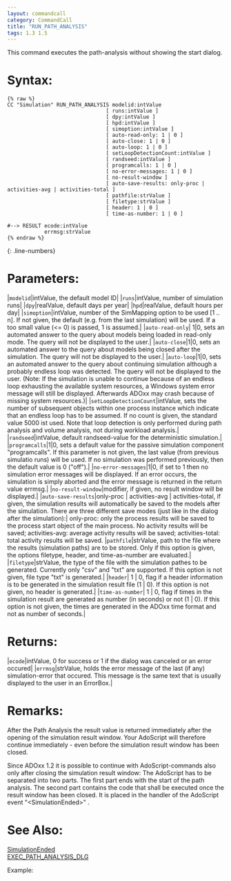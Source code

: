 ```yaml
---
layout: commandcall
category: CommandCall
title: "RUN_PATH_ANALYSIS"
tags: 1.3 1.5
---
```


This command executes the path-analysis without showing the start dialog.

# Syntax:  

```adoscript
{% raw %}
CC "Simulation" RUN_PATH_ANALYSIS modelid:intValue
								[ runs:intValue ]
								[ dpy:intValue ]
								[ hpd:intValue ]
								[ simoption:intValue ]
								[ auto-read-only: 1 | 0 ]
								[ auto-close: 1 | 0 ]
								[ auto-loop: 1 | 0 ]
								[ setLoopDetectionCount:intValue ]
								[ randseed:intValue ]
								[ programcalls: 1 | 0 ]
								[ no-error-messages: 1 | 0 ]
								[ no-result-window ]
								[ auto-save-results: only-proc | activities-avg | activities-total ]
								[ pathfile:strValue ]
								[ filetype:strValue ]
								[ header: 1 | 0 ]
								[ time-as-number: 1 | 0 ]

#--> RESULT ecode:intValue 
			errmsg:strValue
{% endraw %}
```
{: .line-numbers}

# Parameters:  

|`modelid`|intValue, the default model ID|
|`runs`|intValue, number of simulation runs|
|`dpy`|realValue, default days per year|
|`hpd`|realValue, default hours per day|
|`simoption`|intValue, number of the SimMapping option to be used [1 .. n]. If not given, the default (e.g. from the last simulation) will be used. If a too small value (&lt;= 0) is passed, 1 is assumed.|
|`auto-read-only`| 1|0, sets an automated answer to the query about models being loaded in read-only mode. The query will not be displayed to the user.|
|`auto-close`|1|0, sets an automated answer to the query about models being closed after the simulation. The query will not be displayed to the user.|
|`auto-loop`|1|0, sets an automated answer to the query about continuing simulation although a probably endless loop was detected. The query will not be displayed to the user. (Note: If the simulation is unable to continue because of an endless loop exhausting the available system resources, a Windows system error message will still be displayed. Afterwards ADOxx may crash because of missing system resources.)|
|`setLoopDetectionCount`|intValue, sets the number of subsequent objects within one process instance which indicate that an endless loop has to be assumed. If no count is given, the standard value 5000 ist used. Note that loop detection is only performed during path analysis and volume analysis, not during workload analysis.|
|`randseed`|intValue, default randseed-value for the deterministic simulation.|
|`programcalls`|1|0, sets a default value for the passive simulation component "programcalls". If this parameter is not given, the last value (from previous simulatio runs) will be used. If no simulation was performed previously, then the default value is 0 ("off").|
|`no-error-messages`|1|0, if set to 1 then no simulation error messages will be displayed. If an error occurs, the simulation is simply aborted and the error message is returned in the return value errmsg.|
|`no-result-window`|modifier, if given, no result window will be displayed.|
|`auto-save-results`|only-proc | activities-avg | activities-total, if given, the simulation results will automatically be saved to the models after the simulation. There are three different save modes (just like in the dialog after the simulation):|
only-proc: only the process results will be saved to the process start object of the main process. No activity results will be saved;
activities-avg: average activity results will be saved;
activities-total: total activity results will be saved.
|`pathfile`|strValue, path to the file where the results (simulation paths) are to be stored. Only if this option is given, the options filetype, header, and time-as-number are evaluated.|
|`filetype`|strValue, the type of the file with the simulation pathes to be generated. Currently only "csv" and "txt" are supported. If this option is not given, file type "txt" is generated.|
|`header`| 1 | 0, flag if a header information is to be generated in the simulation result file (1 | 0). If this option is not given, no header is generated.|
|`time-as-number`| 1 | 0, flag if times in the simulation result are generated as number (in seconds) or not (1 | 0). If this option is not given, the times are generated in the ADOxx time format and not as number of seconds.|

# Returns:  

|`ecode`|intValue, 0 for success or 1 if the dialog was canceled or an error occured|
|`errmsg`|strValue, holds the error message of the last (if any) simulation-error that occured. This message is the same text that is usually displayed to the user in an ErrorBox.|

# Remarks:

After the Path Analysis the result value is returned immediately after the opening of the simulation result window. Your AdoScript will therefore continue immediately - even before the simulation result window has been closed.

Since ADOxx 1.2 it is possible to continue with AdoScript-commands also only after closing the simulation result window: The AdoScript has to be separated into two parts. The first part ends with the start of the path analysis. The second part contains the code that shall be executed once the result window has been closed. It is placed in the handler of the AdoScript event "&lt;SimulationEnded&gt;" .

# See Also:  

[SimulationEnded](simulationended.html "SimulationEnded")  
[EXEC_PATH_ANALYSIS_DLG](exec_path_analysis_dlg.html "EXEC_PATH_ANALYSIS_DLG")  


Example:


